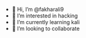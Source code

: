 - 👋 Hi, I’m @fakharali9
- 👀 I’m interested in hacking
- 🌱 I’m currently learning kali
- 💞️ I’m looking to collaborate
  

<!---
fakharali9/fakharali9 is a ✨ special ✨ repository because its `README.md` (this file) appears on your GitHub profile.
You can click the Preview link to take a look at your changes.
--->

